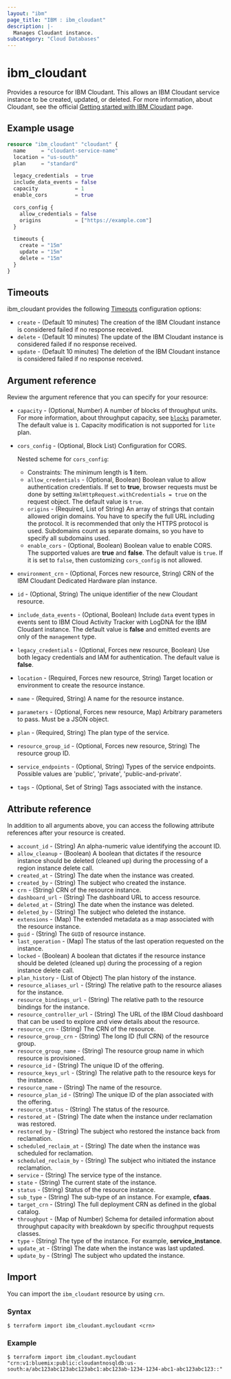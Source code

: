 ```yaml
---
layout: "ibm"
page_title: "IBM : ibm_cloudant"
description: |-
  Manages Cloudant instance.
subcategory: "Cloud Databases"
---
```


# ibm_cloudant

Provides a resource for IBM Cloudant. This allows an IBM Cloudant service instance to be created, updated, or deleted.
For more information, about Cloudant, see the official [Getting started with IBM Cloudant](https://cloud.ibm.com/docs/Cloudant?topic=Cloudant-getting-started-with-cloudant) page.

## Example usage

```terraform
resource "ibm_cloudant" "cloudant" {
  name     = "cloudant-service-name"
  location = "us-south"
  plan     = "standard"

  legacy_credentials  = true
  include_data_events = false
  capacity            = 1
  enable_cors         = true

  cors_config {
    allow_credentials = false
    origins           = ["https://example.com"]
  }

  timeouts {
    create = "15m"
    update = "15m"
    delete = "15m"
  }
}
```

## Timeouts

ibm_cloudant provides the following [Timeouts](https://www.terraform.io/docs/language/resources/syntax.html#operation-timeouts)
configuration options:

* `create` - (Default 10 minutes) The creation of the IBM Cloudant instance is considered failed if no response received.
* `delete` - (Default 10 minutes) The update of the IBM Cloudant instance is considered failed if no response received.
* `update` - (Default 10 minutes) The deletion of the IBM Cloudant instance is considered failed if no response received.

## Argument reference

Review the argument reference that you can specify for your resource:

* `capacity` - (Optional, Number) A number of blocks of throughput units. For more information, about throughput capacity, see [`blocks`](https://cloud.ibm.com/apidocs/cloudant#putcapacitythroughputconfiguration) parameter. The default value is `1`. Capacity modification is not supported for `lite` plan.
* `cors_config` - (Optional, Block List) Configuration for CORS.

  Nested scheme for `cors_config`:
    * Constraints: The minimum length is **1** item.
    * `allow_credentials` - (Optional, Boolean) Boolean value to allow authentication credentials. If set to **true**, browser requests must be done by setting `XmlHttpRequest.withCredentials = true` on the request object. The default value is `true`.
    * `origins` - (Required, List of String) An array of strings that contain allowed origin domains. You have to specify the full URL including the protocol. It is recommended that only the HTTPS protocol is used. Subdomains count as separate domains, so you have to specify all subdomains used.
    * `enable_cors` - (Optional, Boolean) Boolean value to enable CORS. The supported values are **true** and **false**. The default value is `true`. If it is set to `false`, then customizing `cors_config` is not allowed.
* `environment_crn` - (Optional, Forces new resource, String) CRN of the IBM Cloudant Dedicated Hardware plan instance.
* `id` - (Optional, String) The unique identifier of the new Cloudant resource.
* `include_data_events` - (Optional, Boolean) Include `data` event types in events sent to IBM Cloud Activity Tracker with LogDNA for the IBM Cloudant instance. The default value is **false** and emitted events are only of the `management` type.
* `legacy_credentials` - (Optional, Forces new resource, Boolean) Use both legacy credentials and IAM for authentication. The default value is **false**.
* `location` - (Required, Forces new resource, String) Target location or environment to create the resource instance.
* `name` - (Required, String) A name for the resource instance.
* `parameters` - (Optional, Forces new resource, Map) Arbitrary parameters to pass. Must be a JSON object.
* `plan` - (Required, String) The plan type of the service.
* `resource_group_id` - (Optional, Forces new resource, String) The resource group ID.
* `service_endpoints` - (Optional, String) Types of the service endpoints. Possible values are 'public', 'private', 'public-and-private'.
* `tags` - (Optional, Set of String) Tags associated with the instance.

## Attribute reference

In addition to all arguments above, you can access the following attribute references after your resource is created.

* `account_id` - (String) An alpha-numeric value identifying the account ID.
* `allow_cleanup` - (Boolean) A boolean that dictates if the resource instance should be deleted (cleaned up) during the processing of a region instance delete call.
* `created_at` - (String) The date when the instance was created.
* `created_by` - (String) The subject who created the instance.
* `crn` - (String) CRN of the resource instance.
* `dashboard_url` - (String) The dashboard URL to access resource.
* `deleted_at` - (String) The date when the instance was deleted.
* `deleted_by` - (String) The subject who deleted the instance.
* `extensions` - (Map) The extended metadata as a map associated with the resource instance.
* `guid` - (String) The `GUID` of resource instance.
* `last_operation` - (Map) The status of the last operation requested on the instance.
* `locked` - (Boolean) A boolean that dictates if the resource instance should be deleted (cleaned up) during the processing of a region instance delete call.
* `plan_history` - (List of Object) The plan history of the instance.
* `resource_aliases_url` - (String) The relative path to the resource aliases for the instance.
* `resource_bindings_url` - (String) The relative path to the resource bindings for the instance.
* `resource_controller_url` - (String) The URL of the IBM Cloud dashboard that can be used to explore and view details about the resource.
* `resource_crn` - (String) The CRN of the resource.
* `resource_group_crn` - (String) The long ID (full CRN) of the resource group.
* `resource_group_name` - (String) The resource group name in which resource is provisioned.
* `resource_id` - (String) The unique ID of the offering.
* `resource_keys_url` - (String) The relative path to the resource keys for the instance.
* `resource_name` - (String) The name of the resource.
* `resource_plan_id` - (String) The unique ID of the plan associated with the offering.
* `resource_status` - (String) The status of the resource.
* `restored_at` - (String) The date when the instance under reclamation was restored.
* `restored_by` - (String) The subject who restored the instance back from reclamation.
* `scheduled_reclaim_at` - (String) The date when the instance was scheduled for reclamation.
* `scheduled_reclaim_by` - (String) The subject who initiated the instance reclamation.
* `service` - (String) The service type of the instance.
* `state` - (String) The current state of the instance.
* `status` - (String) Status of the resource instance.
* `sub_type` - (String) The sub-type of an instance. For example, **cfaas**.
* `target_crn` - (String) The full deployment CRN as defined in the global catalog.
* `throughput` - (Map of Number) Schema for detailed information about throughput capacity with breakdown by specific throughput requests classes.
* `type` - (String) The type of the instance. For example, **service_instance**.
* `update_at` - (String) The date when the instance was last updated.
* `update_by` - (String) The subject who updated the instance.

## Import

You can import the `ibm_cloudant` resource by using `crn`.

### Syntax

```
$ terraform import ibm_cloudant.mycloudant <crn>
```

### Example
```
$ terraform import ibm_cloudant.mycloudant "crn:v1:bluemix:public:cloudantnosqldb:us-south:a/abc123abc123abc123abc1:abc123ab-1234-1234-abc1-abc123abc123::"
```

